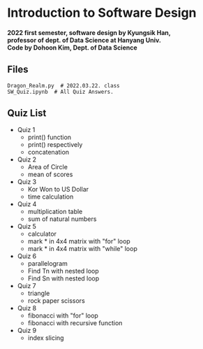 # Introduction to Software Design
#### 2022 first semester, software design by Kyungsik Han,<br>professor of dept. of Data Science at Hanyang Univ. <br>Code by Dohoon Kim, Dept. of Data Science

## Files
```
Dragon_Realm.py  # 2022.03.22. class
SW_Quiz.ipynb  # All Quiz Answers.
```

## Quiz List
* Quiz 1
    * print() function
    * print() respectively
    * concatenation
* Quiz 2
    * Area of Circle
    * mean of scores
* Quiz 3
    * Kor Won to US Dollar
    * time calculation
* Quiz 4
    * multiplication table
    * sum of natural numbers
* Quiz 5
    * calculator
    * mark * in 4x4 matrix with "for" loop
    * mark * in 4x4 matrix with "while" loop
* Quiz 6
    * parallelogram
    * Find Tn with nested loop
    * Find Sn with nested loop
* Quiz 7
    * triangle
    * rock paper scissors
* Quiz 8
    * fibonacci with "for" loop
    * fibonacci with recursive function
* Quiz 9
    * index slicing
